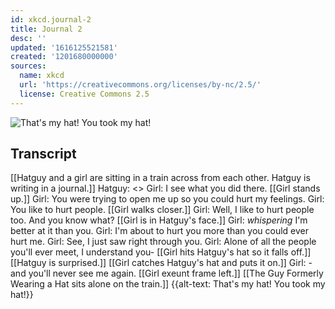 ```yaml
---
id: xkcd.journal-2
title: Journal 2
desc: ''
updated: '1616125521581'
created: '1201680000000'
sources:
  name: xkcd
  url: 'https://creativecommons.org/licenses/by-nc/2.5/'
  license: Creative Commons 2.5
---
```

![That's my hat!  You took my hat!](https://imgs.xkcd.com/comics/journal_2.png)

## Transcript
[[Hatguy and a girl are sitting in a train across from each other. Hatguy is writing in a journal.]]
Hatguy: <<blush>>
Girl: I see what you did there.
[[Girl stands up.]]
Girl: You were trying to open me up so you could hurt my feelings.
Girl: You like to hurt people.
[[Girl walks closer.]]
Girl: Well, I like to hurt people too. And you know what?
[[Girl is in Hatguy's face.]]
Girl: *whispering* I'm better at it than you.
Girl: I'm about to hurt you more than you could ever hurt me.
Girl: See, I just saw right through you.
Girl: Alone of all the people you'll ever meet, I understand you-
[[Girl hits Hatguy's hat so it falls off.]]
[[Hatguy is surprised.]]
[[Girl catches Hatguy's hat and puts it on.]]
Girl: -and you'll never see me again.
[[Girl exeunt frame left.]]
[[The Guy Formerly Wearing a Hat sits alone on the train.]]
{{alt-text: That's my hat! You took my hat!}}
